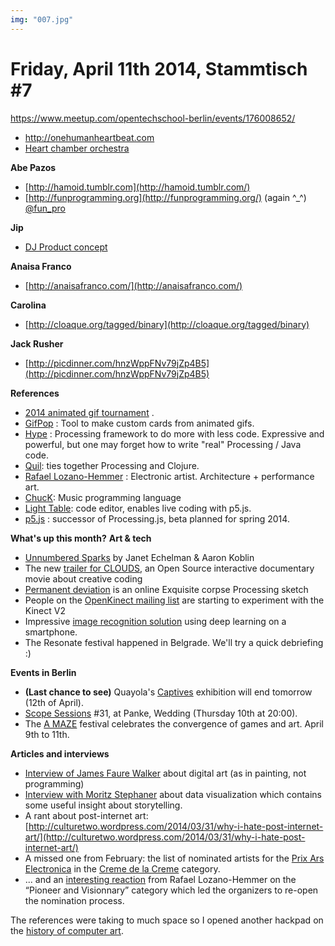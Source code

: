 ```yaml
---
img: "007.jpg"
---
```


# **Friday, April 11th 2014, Stammtisch #7**

https://www.meetup.com/opentechschool-berlin/events/176008652/

- [http://o](http://onehumanheartbeat.com/)[nehumanheartbeat.com](http://onehumanheartbeat.com/)
- [Heart chamber orchestra](http://vimeo.com/11717447)

**Abe Pazos**

- [http://hamoid.tumblr.com](http://hamoid.tumblr.com/)
- [http://funprogramming.org](http://funprogramming.org/) (again ^_^) [@fun_pro](https://twitter.com/fun_pro)  

**Jip**

- [DJ Product concept](https://www.youtube.com/watch?v=FO_5luXljDo)

**Anaisa Franco**

- [http://anaisafranco.com/](http://anaisafranco.com/)

**Carolina**

- [http://cloaque.org/tagged/binary](http://cloaque.org/tagged/binary)

**Jack Rusher**

- [http://picdinner.com/hnzWppFNv79jZp4B5](http://picdinner.com/hnzWppFNv79jZp4B5)

**References**

- [2014 animated gif tournament](http://tgif.via-pgh.com/) .
- [GifPop](http://gifpop.io/) : Tool to make custom cards from animated gifs.
- [Hype](http://www.hypeframework.org/) : Processing framework to do more with less code. Expressive and powerful, but one may forget how to write "real" Processing / Java code.
- [Quil](https://github.com/quil/quil): ties together Processing and Clojure.
- [Rafael Lozano-Hemmer](http://www.lozano-hemmer.com/) : Electronic artist. Architecture + performance art.
- [ChucK](http://chuck.cs.princeton.edu/): Music programming language
- [Light Table](http://www.lighttable.com/): code editor, enables live coding with p5.js.
- [p5.js](http://p5js.org/) : successor of Processing.js, beta planned for spring 2014.

**What's up this month?**
**Art & tech**

- [Unnumbered Sparks](http://www.unnumberedsparks.com/) by Janet Echelman & Aaron Koblin
- The new [trailer for CLOUDS](https://vimeo.com/89680830), an Open Source interactive documentary movie about creative coding
- [Permanent deviation](http://permanentdeviation.com/coder.php) is an online Exquisite corpse Processing sketch
- People on the [OpenKinect mailing list](https://groups.google.com/forum/#!forum/openkinect) are starting to experiment with the Kinect V2
- Impressive [image recognition solution](http://petewarden.com/2014/04/08/how-to-add-a-brain-to-your-smart-phone/) using deep learning on a smartphone.
- The Resonate festival happened in Belgrade. We'll try a quick debriefing :)

**Events in Berlin**

- **(Last chance to see)** Quayola's [Captives](http://import-projects.org/) exhibition will end tomorrow (12th of April).
- [Scope Sessions](http://www.facebook.com/events/690017594395078) #31, at Panke, Wedding (Thursday 10th at 20:00).
- The [A MAZE](http://www.amaze-berlin.de/2014/about-a-maze) festival celebrates the convergence of games and art. April 9th to 11th.

**Articles and interviews**

- [Interview of James Faure Walker](http://www.imperica.com/en/in-conversation-with/james-faure-walker-digital-paint-and-praxis) about digital art (as in painting, not programming)
- [Interview with Moritz Stephaner](http://visualoop.com/19269/talking-with-moritz-stefaner) about data visualization which contains some useful insight about storytelling.
- A rant about post-internet art: [http://culturetwo.wordpress.com/2014/03/31/why-i-hate-post-internet-art/](http://culturetwo.wordpress.com/2014/03/31/why-i-hate-post-internet-art/)
- A missed one from February: the list of nominated artists for the [Prix Ars Electronica](http://www.imperica.com/en/news/prix-ars-electronica-golden-nica) in the [Creme de la Creme](https://www.youtube.com/watch?v=FIdTCFEmzxo) category.
- ... and an [interesting reaction](http://is.gd/7n7UVl) from Rafael Lozano-Hemmer on the “Pioneer and Visionnary” category which led the organizers to re-open the nomination process. 

The references were taking to much space so I opened another hackpad on the [history of computer art](https://hackpad.com/RpoBlhSbxrS#history-of-computer-art).



